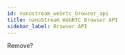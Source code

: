 ```yaml
---
id: nanostream_webrtc_browser_api
title: nanoStream WebRTC Browser API
sidebar_label: Browser API
---
```


Remove?